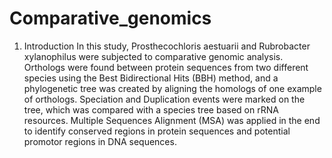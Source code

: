 # Comparative_genomics
1.	Introduction 
In this study, Prosthecochloris aestuarii and Rubrobacter xylanophilus were subjected to comparative genomic analysis. Orthologs were found between protein sequences from two different species using the Best Bidirectional Hits (BBH) method, and a phylogenetic tree was created by aligning the homologs of one example of orthologs. Speciation and Duplication events were marked on the tree, which was compared with a species tree based on rRNA resources. Multiple Sequences Alignment (MSA) was applied in the end to identify conserved regions in protein sequences and potential promotor regions in DNA sequences.
